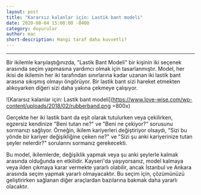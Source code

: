 ```yaml
---
layout: post
title: "Kararsız kalanlar için: Lastik bant modeli"
date: 2020-08-04 15:00:00 -0400
category: duyurular
author: mac
short-description: Hangi taraf daha kuvvetli?
---
```


-----

Bir ikilemle karşılaştığınızda, "Lastik Bant Modeli" bir kişinin iki seçenek arasında seçim yapmasına yardımcı olmak için tasarlanmıştır. Model, her ikisi de ikilemin her iki tarafından sınırlarına kadar uzanan iki lastik bant arasına sıkışmış olmayı öngörüyor. Bir lastik bant sizi hareket etmekten alıkoyarken diğeri sizi daha yakına çekmeye çalışıyor.

![Kararsız kalanlar için: Lastik bant modeli](https://www.love-wise.com/wp-content/uploads/2018/02/rubberband.png =800x)

Gerçekte her iki lastik bant da eşit olarak tutulurken veya çekilirken, egzersiz kendinize "Beni tutan ne?" ve "Beni ne çekiyor?" sorusunu sormanızı sağlıyor. Örneğin, ikilem kariyerleri değiştiriyor olsaydı, "Sizi bu yönde bir kariyer değişikliğine çeken ne?" ve "Sizi şu anki kariyerinize tutan şeyler nelerdir?" sorularını sormanız gerekecekti.

Bu model, ikilemlerde, değişiklik yapmak veya şu anki şeylerle kalmak arasında olduğunda en etkilidir. Kayseri'da yaşıyorsanız, model kalmaya veya ilden çıkmaya karar vermekte yararlı olabilir, ancak İstanbul ve Ankara arasında seçim yapmak yararlı olmayacaktır. Bu seçim için, çözümünüzü geliştirirken sağlanan diğer araçlardan bazılarına bakmak daha yararlı olacaktır.
